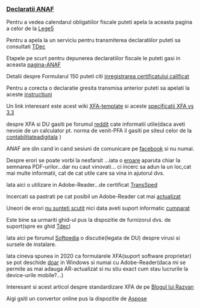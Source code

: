 ### **[Declaratii ANAF](https://www.afm.ro/taxe_declaratii.php)** ###

Pentru a vedea calendarul obligatiilor fiscale puteti apela la aceasta pagina a celor de la [Lege5](https://lege5.ro/calendar)

Pentru a apela la un serviciu pentru transmiterea declaratiilor puteti sa consultati [TDec](https://www.tdec.ro/)

Etapele pe scurt pentru depunerea declaratiilor fiscale le puteti gasi in aceasta [pagina-ANAF](https://static.anaf.ro/static/10/Anaf/Declaratii_R/instructiuni/etape_depunere.htm)

Detalii despre Formularul 150 puteti citi [inregistrarea certificatului calificat](https://www.anaf.ro/inregcalificat/)

Pentru a corecta o declaratie gresita transmisa anterior puteti sa apelati la aceste [instructiuni](https://mfinante.gov.ro/documents/35673/254042/Ciofliceanu05.pdf)

Un link interesant este acest wiki [XFA-template](https://www.w3.org/1999/05/XFA/xfa-template.html) si aceste [specificatii XFA vs 3.3](https://pdfa.org/norm-refs/XFA-3_3.pdf)

despre XFA si DU gasiti pe forumul [reddit](https://www.reddit.com/r/Romania/comments/108zhut/declara%C8%9Bia_unic%C4%83_2023_pdful_inteligent_pe_siteul/?rdt=49791&onetap_auto=true) cate informatii utile(daca aveti nevoie de un calculator pt. norma de venit-PFA il gasiti pe siteul celor de la [contabilitateadigitala](https://www.contabilitatedigitala.ro/calculator-pfa-norma-de-venit-2023/) )

ANAF are din cand in cand sesiuni de comunicare pe [facebook](https://www.facebook.com/www.ANAF.ro/posts/2360905437562096/?paipv=0&eav=AfaF1m7iWWsSjCf2JWBfI6NAiPeLAbAM-jXVXtISvew-uFGGpzEurN_jBuL3Ff9QXco&_rdr) si nu numai.

Despre erori se poate vorbi la nesfarsit ...iata o [eroare](https://www.certsign.ro/ro/suport/eroare-la-semnarea-pdf-urilor-cu-adobe-acrobat-reader-dc/) aparuta chiar la semnarea PDF-urilor...dar nu caut vinovati... ci incerc sa adun la un loc,cat mai multe informatii, cat de cat utile care sa vina in ajutorul dvs. 

Iata aici o utilizare in Adobe-Reader...de certificat [TransSped](https://devforum.ro/t/utilizare-certificat-in-adobe-reader-cu-trans-sped/17419)

Incercati sa pastrati pe cat posibil un Adobe-Reader cat mai [actualizat](https://forum.sagasoft.ro/viewtopic.php?p=278847)

Uneori de erori [nu sunteti scutit](https://www.rvx.ro/manual/docs/account/declaratie300/) nici data aveti suport informatic [cumparat](https://www.rvx.ro/manual/docs/account/declaratie394/generarea-declaratiei-394/)

Este bine sa urmariti ghid-ul pus la dispozitie de furnizorul dvs. de suport(spre ex ghid [Tdec](https://www.tdec.ro/ghid))

Iata aici pe forumul [Softpedia](https://forum.softpedia.com/topic/1226458-declaratie-unica-pfa-prin-spv/) o discutie(legata de DU) despre virusi si sursele de instalare.

Iata cineva spunea in 2020 ca formularele XFA(suport software proprietar) se pot deschide [doar](https://republica.ro/declaratia-unica-2020-modelul-oficial-al-formularului) in Windows si numai cu Adobe-Reader(daca mi se permite as mai adauga AR-actualizat si nu stiu exact cum stau lucrurile la device-urile mobile?...)

Interesant si acest articol despre standardizare XFA de pe [Blogul lui Razvan](https://razvansandu.zando.ro/2012/10/declaratii-fiscale-fisiere-pdf-care-nu.html)

Aigi gsiti un convertor online pus la dispozitie de [Aspose](https://products.aspose.app/pdf/ro/conversion/xml-to-pdf)
